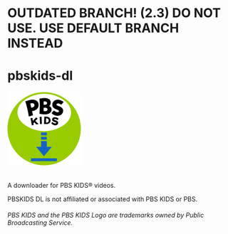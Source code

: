 # OUTDATED BRANCH! (2.3) DO NOT USE. USE DEFAULT BRANCH INSTEAD

# pbskids-dl
###### ![PBSKIDS DL](https://github.com/NexusSfan/pbskids-dl/blob/master/logo.svg)

A downloader for PBS KIDS® videos.

PBSKIDS DL is not affiliated or associated with PBS KIDS or PBS.

###### PBS KIDS and the PBS KIDS Logo are trademarks owned by Public Broadcasting Service.
